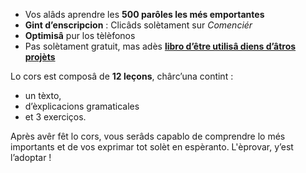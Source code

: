 - Vos alâds aprendre les **500 parôles les més emportantes**
- **Gint d’enscripcion** : Clicâds solètament sur *Comenciér*
- **Optimisâ** pur los tèlèfonos
- Pas solètament gratuit, mas adès **[libro d’être utilisâ diens d’âtros projèts](https://github.com/Esperanto/kurso-zagreba-metodo)**

Lo cors est composâ de **12 leçons**, chârc’una contint :

- un tèxto,
- d’èxplicacions gramaticales
- et 3 exerciços.

Après avêr fêt lo cors, vous serâds capablo de comprendre lo més importants et de vos exprimar tot solèt en espèranto. L'èprovar, y’est l’adoptar !

